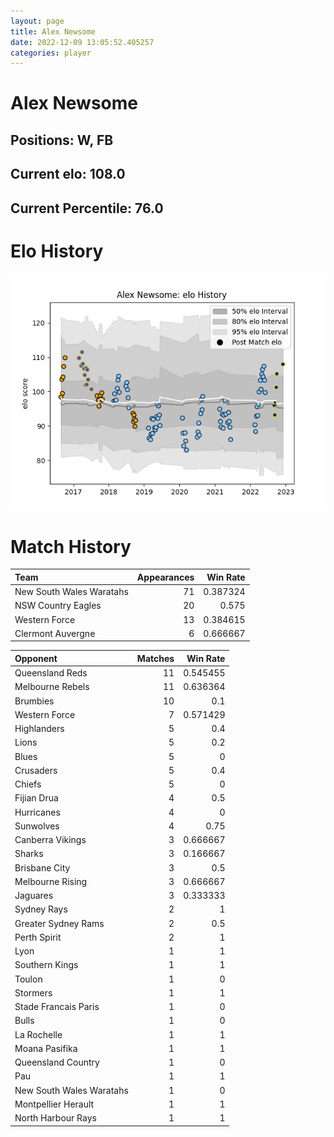 ```yaml
---  
layout: page  
title: Alex Newsome  
date: 2022-12-09 13:05:52.405257  
categories: player  
---
```

# Alex Newsome

## Positions: W, FB

## Current elo: 108.0

## Current Percentile: 76.0

# Elo History


![elo history](history_AlexNewsome.png)
# Match History


| Team                     |   Appearances |   Win Rate |
|:-------------------------|--------------:|-----------:|
| New South Wales Waratahs |            71 |   0.387324 |
| NSW Country Eagles       |            20 |   0.575    |
| Western Force            |            13 |   0.384615 |
| Clermont Auvergne        |             6 |   0.666667 |

| Opponent                 |   Matches |   Win Rate |
|:-------------------------|----------:|-----------:|
| Queensland Reds          |        11 |   0.545455 |
| Melbourne Rebels         |        11 |   0.636364 |
| Brumbies                 |        10 |   0.1      |
| Western Force            |         7 |   0.571429 |
| Highlanders              |         5 |   0.4      |
| Lions                    |         5 |   0.2      |
| Blues                    |         5 |   0        |
| Crusaders                |         5 |   0.4      |
| Chiefs                   |         5 |   0        |
| Fijian Drua              |         4 |   0.5      |
| Hurricanes               |         4 |   0        |
| Sunwolves                |         4 |   0.75     |
| Canberra Vikings         |         3 |   0.666667 |
| Sharks                   |         3 |   0.166667 |
| Brisbane City            |         3 |   0.5      |
| Melbourne Rising         |         3 |   0.666667 |
| Jaguares                 |         3 |   0.333333 |
| Sydney Rays              |         2 |   1        |
| Greater Sydney Rams      |         2 |   0.5      |
| Perth Spirit             |         2 |   1        |
| Lyon                     |         1 |   1        |
| Southern Kings           |         1 |   1        |
| Toulon                   |         1 |   0        |
| Stormers                 |         1 |   1        |
| Stade Francais Paris     |         1 |   0        |
| Bulls                    |         1 |   0        |
| La Rochelle              |         1 |   1        |
| Moana Pasifika           |         1 |   1        |
| Queensland Country       |         1 |   0        |
| Pau                      |         1 |   1        |
| New South Wales Waratahs |         1 |   0        |
| Montpellier Herault      |         1 |   1        |
| North Harbour Rays       |         1 |   1        |